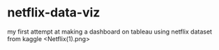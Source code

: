 # netflix-data-viz
my first attempt at making a dashboard on tableau using netflix dataset from kaggle
<Netflix(1).png>
